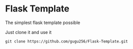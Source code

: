 # Flask Template

The simplest flask template possible

Just clone it and use it

`git clone https://github.com/gugu256/Flask-Template.git`